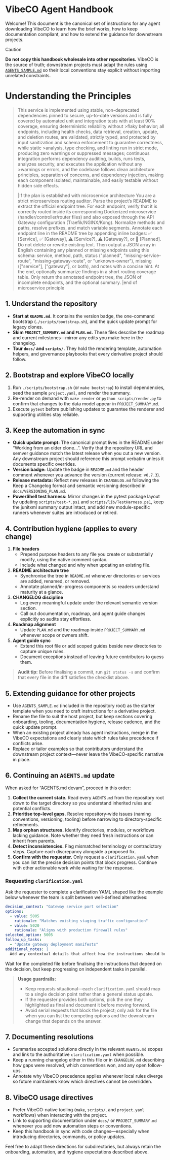 <!--
  Scope: Repository-wide agent operating rules for VibeCO.
  Last updated: Documented the v0.7.3 release, embedded the request ledger expectation, and refreshed canonical references.
-->

# VibeCO Agent Handbook

Welcome! This document is the canonical set of instructions for any agent downloading VibeCO to learn how the brief works, how to keep documentation compliant, and how to extend the guidance for downstream projects.

> [!CAUTION]
> **Do not copy this handbook wholesale into other repositories.**
> VibeCO is the source of truth; downstream projects must adapt the rules using [`AGENTS_SAMPLE.md`](./AGENTS_SAMPLE.md) so their local conventions stay explicit without importing unrelated constraints.

# Understanding the Principles

>This service is implemented using stable, non-deprecated dependencies pinned to secure, up-to-date versions and is fully covered by automated unit and integration tests with at least 90% coverage, ensuring deterministic reliability without >flaky behavior; all endpoints, including health checks, data retrieval, creation, update, and deletion routes, are validated, strictly typed, and protected by input sanitization and schema enforcement to guarantee correctness, while static >analysis, type checking, and linting run in strict mode, producing zero warnings or suppressed messages; continuous integration performs dependency auditing, builds, runs tests, analyzes security, and executes the application without any >warnings or errors, and the codebase follows clean architecture principles, separation of concerns, and dependency injection, making each component isolated, maintainable, and easily testable without hidden side effects.
>
>|If the plan is established with microservice architecture
>You are a strict microservices routing auditor. Parse the project’s README to extract the official endpoint tree.
>For each endpoint, verify that it is correctly routed inside its corresponding Dockerized microservice (handler/controller/router files) and also exposed through the API Gateway configuration (Traefik/NGINX/Kong).
>Normalize methods and paths, resolve prefixes, and match variable segments. Annotate each endpoint line in the README tree by appending inline badges: ✅ [Service], ✅ [Gateway], ⚠️ [Service?], ⚠️ [Gateway?], or 📝 [Planned].
>Do not delete or rewrite existing text. Then output a JSON array in English containing any planned or missing endpoints
>using this schema: service, method, path, status ("planned", "missing-service-route", "missing-gateway-route", or "unknown-owner"),
>missing (["service"], ["gateway"], or both), and notes with a concise hint.
>At the end, optionally summarize findings in a short routing coverage table. Only return the annotated endpoint tree, the JSON of incomplete endpoints, and the optional summary.
>|end of microservice principle

## 1. Understand the repository
- **Start at `README.md`.** It contains the version badge, the one-command bootstrap (`./scripts/bootstrap.sh`), and the quick update prompt for legacy clones.
- **Skim `PROJECT_SUMMARY.md` and `PLAN.md`.** These files describe the roadmap and current milestones—mirror any edits you make here in the changelog.
- **Tour `docs/` and `scripts/`.** They hold the rendering template, automation helpers, and governance playbooks that every derivative project should follow.

## 2. Bootstrap and explore VibeCO locally
1. Run `./scripts/bootstrap.sh` (or `make bootstrap`) to install dependencies, seed the sample `project.yaml`, and render the summary.
2. Re-render on demand with `make render` or `python scripts/render.py` to confirm that changes to the data model appear in `PROJECT_SUMMARY.md`.
3. Execute `pytest` before publishing updates to guarantee the renderer and supporting utilities stay reliable.

## 3. Keep the automation in sync
- **Quick update prompt:** The canonical prompt lives in the README under “Working from an older clone…”. Verify that the repository URL and semver guidance match the latest release when you cut a new version. Any downstream project should reference this prompt verbatim unless it documents specific overrides.
- **Version badge:** Update the badge in `README.md` and the header comment whenever you advance the version (current release: `v0.7.3`).
- **Release metadata:** Reflect new releases in `CHANGELOG.md` following the Keep a Changelog format and semantic versioning described in `docs/VERSIONING_PLAN.md`.
- **PowerShell test harness:** Mirror changes in the pytest package layout by updating `scripts/test-*.ps1` and `scripts/lib/TestHarness.ps1`, keep the junitxml summary output intact, and add new module-specific runners whenever suites are introduced or retired.

## 4. Contribution hygiene (applies to every change)
1. **File headers**
   - Prepend purpose headers to any file you create or substantially modify, using the native comment syntax.
   - Include what changed and why when updating an existing file.
2. **README architecture tree**
   - Synchronise the tree in `README.md` whenever directories or services are added, renamed, or removed.
   - Annotate planned/in-progress components so readers understand maturity at a glance.
3. **CHANGELOG discipline**
   - Log every meaningful update under the relevant semantic version section.
   - Call out documentation, roadmap, and agent guide changes explicitly so audits stay effortless.
4. **Roadmap alignment**
   - Update `PLAN.md` and the roadmap inside `PROJECT_SUMMARY.md` whenever scope or owners shift.
5. **Agent guide sync**
   - Extend this root file or add scoped guides beside new directories to capture unique rules.
   - Document exceptions instead of leaving future contributors to guess them.

> **Audit tip:** Before finalising a commit, run `git status -s` and confirm that every file in the diff satisfies the checklist above.

## 5. Extending guidance for other projects
- Use `AGENTS_SAMPLE.md` (included in the repository root) as the starter template when you need to craft instructions for a derivative project.
- Rename the file to suit the host project, but keep sections covering onboarding, tooling, documentation hygiene, release cadence, and the quick update prompt.
- When an existing project already has agent instructions, merge in the VibeCO expectations and clearly state which rules take precedence if conflicts arise.
- Replace or tailor examples so that contributors understand the downstream project context—never leave the VibeCO-specific narrative in place.

## 6. Continuing an `AGENTS.md` update
When asked for “AGENTS.md devam”, proceed in this order:
1. **Collect the current state.** Read every `AGENTS.md` from the repository root down to the target directory so you understand inherited rules and potential conflicts.
2. **Prioritise top-level gaps.** Resolve repository-wide issues (naming conventions, versioning, tooling) before narrowing to directory-specific refinements.
3. **Map orphan structures.** Identify directories, modules, or workflows lacking guidance. Note whether they need fresh instructions or can inherit from parents.
4. **Detect inconsistencies.** Flag mismatched terminology or contradictory steps. Capture each discrepancy alongside a proposed fix.
5. **Confirm with the requester.** Only request a `clarification.yaml` when you can list the precise decision points that block progress. Continue with other actionable work while waiting for the response.

### Requesting `clarification.yaml`
Ask the requester to complete a clarification YAML shaped like the example below whenever the team is split between well-defined alternatives:
```yaml
decision_context: "Gateway service port selection"
options:
  - value: 5005
    rationale: "Matches existing staging traffic configuration"
  - value: 5020
    rationale: "Aligns with production firewall rules"
selected_option: 5005
follow_up_tasks:
  - "Update gateway deployment manifests"
additional_notes: |
  Add any contextual details that affect how the instructions should be finalized. Limit requests to the specific fork-in-the-road you are addressing right now.
```
Wait for the completed file before finalising the instructions that depend on the decision, but keep progressing on independent tasks in parallel.

> **Usage guardrails:**
> - Keep requests situational—each `clarification.yaml` should map to a single decision point rather than a general status update.
> - If the requester provides both options, pick the one they highlighted as final and document it before moving forward.
> - Avoid serial requests that block the project; only ask for the file when you can list the competing options and the downstream change that depends on the answer.

## 7. Documenting resolutions
- Summarise accepted solutions directly in the relevant `AGENTS.md` scopes and link to the authoritative `clarification.yaml` when possible.
- Keep a running changelog either in this file or in `CHANGELOG.md` describing how gaps were resolved, which conventions won, and any open follow-ups.
- Annotate why VibeCO precedence applies whenever local rules diverge so future maintainers know which directives cannot be overridden.

## 8. VibeCO usage directives
- Prefer VibeCO-native tooling (`make`, `scripts/`, and `project.yaml` workflows) when interacting with the project.
- Link to supporting documentation under `docs/` or `PROJECT_SUMMARY.md` whenever you add new automation steps or conventions.
- Keep this handbook in sync with code changes—especially when introducing directories, commands, or policy updates.

Feel free to adapt these directions for subdirectories, but always retain the onboarding, automation, and hygiene expectations described above.
